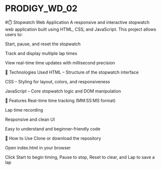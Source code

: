 # PRODIGY_WD_02

#⏱️ Stopwatch Web Application
A responsive and interactive stopwatch web application built using HTML, CSS, and JavaScript.
This project allows users to:

Start, pause, and reset the stopwatch

Track and display multiple lap times

View real-time time updates with millisecond precision

🔧 Technologies Used
HTML – Structure of the stopwatch interface

CSS – Styling for layout, colors, and responsiveness

JavaScript – Core stopwatch logic and DOM manipulation

🎯 Features
Real-time time tracking (MM:SS:MS format)

Lap time recording

Responsive and clean UI

Easy to understand and beginner-friendly code

📌 How to Use
Clone or download the repository

Open index.html in your browser

Click Start to begin timing, Pause to stop, Reset to clear, and Lap to save a lap

